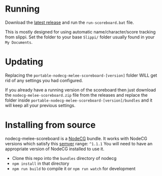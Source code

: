 # Running
Download the [latest release](https://github.com/Jaggernaut555/nodecg-melee-scoreboard/releases) and run the `run-scoreboard.bat` file.

This is mostly designed for using automatic name/character/score tracking from slippi. Set the folder to your base `Slippi/` folder usually found in your `My Documents`.

# Updating
Replacing the `portable-nodecg-melee-scoreboard-[version]` folder WILL get rid of any settings you had configured.

If you already have a running version of the scoreboard then just download the `nodecg-melee-scoreboard.zip` file from the releases and replace the folder inside `portable-nodecg-melee-scoreboard-[version]/bundles` and it will keep all your previous settings.


# Installing from source
nodecg-melee-scoreboard is a [NodeCG](http://github.com/nodecg/nodecg) bundle.
It works with NodeCG versions which satisfy this [semver](https://docs.npmjs.com/getting-started/semantic-versioning) range: `^1.1.1`
You will need to have an appropriate version of NodeCG installed to use it.

- Clone this repo into the `bundles` directory of nodecg
- `npm install` in that directory
- `npm run build` to compile it or `npm run watch` for development
